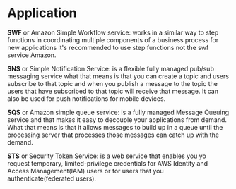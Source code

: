 # Application
**SWF** or Amazon Simple Workflow service: works in a similar way to step functions in
coordinating multiple components of a business process for new applications
it's recommended to use step functions not the swf service Amazon.

**SNS** or Simple Notification Service: is a flexible fully managed pub/sub
messaging service what that means is that you can create a topic and users
subscribe to that topic and when you publish a message to the topic the users
that have subscribed to that topic will receive that message. It can also be used
for push notifications for mobile devices.

**SQS** or Amazon simple queue service: is a fully managed Message Queuing service and that makes it easy to decouple your applications from demand. What that means is that it allows messages to build up in a queue until the processing server that processes those messages can catch up with the demand.

**STS** or Security Token Service: is a web service that enables you yo request temporary, limited-privilege credentials for AWS Identity and Access Management(IAM) users or for users that you authenticate(federated users).